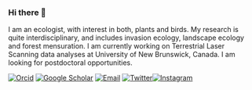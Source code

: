 ### Hi there 👋

I am an ecologist, with interest in both, plants and birds. My research is quite interdisciplinary, and includes invasion ecology, landscape ecology and forest mensuration. 
I am currently working on Terrestrial Laser Scanning data analyses at University of New Brunswick, Canada. 
I am looking for postdoctoral opportunities.

[![Orcid](https://img.shields.io/badge/Orcid-white?style=rounded-square&logo=ORCID)](https://orcid.org/0000-0001-8807-9507) [![Google Scholar](https://img.shields.io/badge/GoogleScholar-white?style=rounded-square&logo=GoogleScholar)](https://scholar.google.com/citations?hl=en&user=JoWI9FEAAAAJ) [![Email](https://img.shields.io/badge/Email-jobin@students.iisertirupati.ac.in-white?style=rounded-square)](mailto:jobin@students.iisertirupati.ac.in) [![Twitter](https://img.shields.io/badge/Twitter-white?style=rounded-square&logo=Twitter)](https://twitter.com/jobinvarughese)[![Instagram](https://img.shields.io/badge/Instagram-white?style=rounded-square&logo=Instagram)](https://www.instagram.com/varughesejobin/?hl=en)


<!--
**jobinvarughese/jobinvarughese** is a ✨ _special_ ✨ repository because its `README.md` (this file) appears on your GitHub profile.

Here are some ideas to get you started:

- 🔭 I’m currently working on ...
- 🌱 I’m currently learning ...
- 👯 I’m looking to collaborate on ...
- 🤔 I’m looking for help with ...
- 💬 Ask me about ...
- 📫 How to reach me: ...
- 😄 Pronouns: ...
- ⚡ Fun fact: ...
-->
